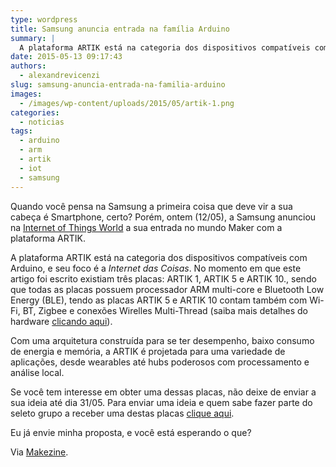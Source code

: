 ```yaml
---
type: wordpress
title: Samsung anuncia entrada na família Arduino
summary: |
  A plataforma ARTIK está na categoria dos dispositivos compatíveis com Arduino, e seu foco é a Internet das Coisas. No momento existem três placas: ARTIK 1, ARTIK 5 e ARTIK 10. Todas as placas possuem processador ARM multi-core e Bluetooth Low Energy (BLE). As placas ARTIK 5 e ARTIK 10 contam também com Wi-Fi, BT, Zigbee e conexões Wirelles Multi-Thread
date: 2015-05-13 09:17:43
authors:
  - alexandrevicenzi
slug: samsung-anuncia-entrada-na-familia-arduino
images:
  - /images/wp-content/uploads/2015/05/artik-1.png
categories:
  - noticias
tags:
  - arduino
  - arm
  - artik
  - iot
  - samsung
---
```


Quando você pensa na Samsung a primeira coisa que deve vir a sua cabeça é Smartphone, certo? Porém, ontem (12/05), a Samsung anunciou na <a href="http://iotworldevent.com/" target="_blank">Internet of Things World</a> a sua entrada no mundo Maker com a plataforma ARTIK.

A plataforma ARTIK está na categoria dos dispositivos compatíveis com Arduino, e seu foco é a <em>Internet das Coisas</em>. No momento em que este artigo foi escrito existiam três placas: ARTIK 1, ARTIK 5 e ARTIK 10., sendo que todas as placas possuem processador ARM multi-core e Bluetooth Low Energy (BLE), tendo as placas ARTIK 5 e ARTIK 10 contam também com Wi-Fi, BT, Zigbee e conexões Wirelles Multi-Thread (saiba mais detalhes do hardware <a href="https://www.artik.io/hardware" target="_blank">clicando aqui</a>).

Com uma arquitetura construída para se ter desempenho, baixo consumo de energia e memória, a ARTIK é projetada para uma variedade de aplicações, desde wearables até hubs poderosos com processamento e análise local.

Se você tem interesse em obter uma dessas placas, não deixe de enviar a sua ideia até dia 31/05. Para enviar uma ideia e quem sabe fazer parte do seleto grupo a receber uma destas placas <a href="https://www.artik.io/developer" target="_blank">clique aqui</a>.

Eu já envie minha proposta, e você está esperando o que?

Via <a href="http://makezine.com/2015/05/12/samsung-announces-entry-arduino-family/" target="_blank">Makezine</a>.
